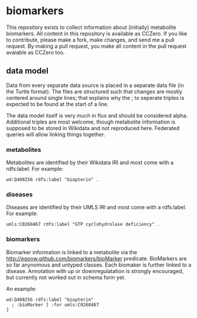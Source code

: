 # biomarkers

This repository exists to collect information about (initially) metabolite biomarkers. All content
in this repository is available as CCZero. If you like to contribute, please make a fork, make
changes, and send me a pull request. By making a pull request, you make all content in the pull
request avaiable as CCZero too.

## data model

Data from every separate data source is placed in a separate data file (in the Turtle format).
The files are structured such that changes are mostly centered around single lines; that explains
why the ; to seperate triples is expected to be found at the start of a line.

The data model itself is very much in flux and should be considered alpha. Additional triples
are most welcome, though metabolite information is supposed to be stored in Wikidata and not
reproduced here. Federated queries will allow linking things together.

### metabolites

Metabolites are identified by their Wikidata IRI and most come with a rdfs:label. For example:

    wd:Q408256 rdfs:label "biopterin" .

### diseases

Diseases are identified by their UMLS IRI and most come with a rdfs:label. For example:

    umls:C0268467 rdfs:label "GTP cyclohydrolase deficiency" .

### biomarkers

Biomarker information is linked to a metabolite via the http://egonw.github.com/biomarkers/bioMarker
predicate. BioMarkers are so far anynomous and untyped classes. Each biomaker is further linked
to a disease. Annotation with up or downregulatation is strongly encouraged, but currently not
worked out in schema form yet.

An example:

    wd:Q408256 rdfs:label "biopterin"
      ; :bioMarker [ :for umls:C0268467
    ]


